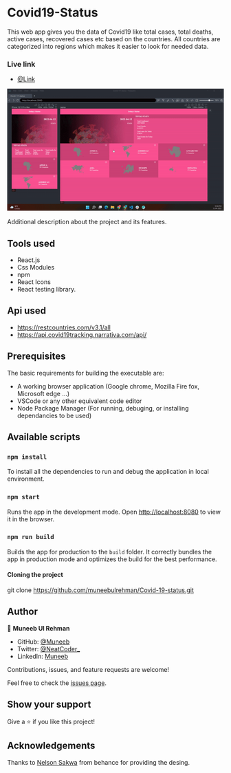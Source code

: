 # Covid19-Status

This web app gives you the data of Covid19 like total cases, total deaths, active cases, recovered cases etc based on the countries. All countries are categorized into regions which makes it easier to look for needed data.

### Live link

- [@Link](https://covid19status-stats.netlify.app/)

![screenshot](./screenshot.gif)

Additional description about the project and its features.

## Tools used

- React.js
- Css Modules
- npm
- React Icons
- React testing library.

## Api used

- https://restcountries.com/v3.1/all
- https://api.covid19tracking.narrativa.com/api/

## Prerequisites

The basic requirements for building the executable are:

- A working browser application (Google chrome, Mozilla Fire fox, Microsoft edge ...)
- VSCode or any other equivalent code editor
- Node Package Manager (For running, debuging, or installing dependancies to be used)

## Available scripts

### `npm install`

To install all the dependencies to run and debug the application in local environment.

### `npm start`

Runs the app in the development mode.
Open [http://localhost:8080](http://localhost:8080) to view it in the browser.

### `npm run build`

Builds the app for production to the `build` folder.
It correctly bundles the app in production mode and optimizes the build for the best performance.

#### Cloning the project

git clone https://github.com/muneebulrehman/Covid-19-status.git

## Author

👤 **Muneeb Ul Rehman**

- GitHub: [@Muneeb](https://github.com/muneebulrehman)
- Twitter: [@NeatCoder\_](https://twitter.com/NeatCoder_)
- LinkedIn: [Muneeb](https://www.linkedin.com/in/muneeb-ul-rehman-33903b159/)

Contributions, issues, and feature requests are welcome!

Feel free to check the [issues page](https://github.com/muneebulrehman/Covid-19-status/issues).

## Show your support

Give a ⭐️ if you like this project!

## Acknowledgements
 
 Thanks to [Nelson Sakwa](behance.net/sakwadesignstudio) from behance for providing the desing.
